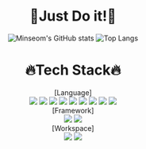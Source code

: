 <div align="center">
  
# 👊Just Do it!👊

![Minseom's GitHub stats](https://github-readme-stats.vercel.app/api?username=alstja98&show_icons=true&theme=great-gatsby)
![Top Langs](https://github-readme-stats.vercel.app/api/top-langs/?username=alstja98&layout=compact&theme=great-gatsby)
# 🔥Tech Stack🔥
[Language]<br>
<img src="https://img.shields.io/badge/Java-informational?style={plastic}&logo=Java&logoColor={007396}"/>
<img src="https://img.shields.io/badge/JavaScript-lightgrey?style={plastic}&logo=JavaScript&logoColor={F7DF1E}"/>
<img src="https://img.shields.io/badge/HTML5-orange?style={plastic}&logo=HTML5&logoColor={E34F26}"/>
<img src="https://img.shields.io/badge/CSS3-informational?style={plastic}&logo=CSS3&logoColor={1572B6}"/>
<img src="https://img.shields.io/badge/MySQL-yellow?style={plastic}&logo=MySQL&logoColor={4479A1}"/>
<img src="https://img.shields.io/badge/Python-white?style={plastic}&logo=Python&logoColor={3776AB}"/>
<img src="https://img.shields.io/badge/C-yellow?style={plastic}&logo=C&logoColor={3776AB}"/>
<img src="https://img.shields.io/badge/C%23-white?style=plastic&logo=C%23&logoColor=3776AB"/>
<img src="https://img.shields.io/badge/Dart-white?style={plastic}&logo=Dart&logoColor={3776AB}"/>
<br>[Framework]<br>
<img src="https://img.shields.io/badge/Springboot-green?style={plastic}&logo=Springboot&logoColor={6DB33F}"/>
<img src="https://img.shields.io/badge/Django-blue?style={plastic}&logo=Django&logoColor={6DB33F}"/>
<br>[Workspace]<br>
<img src="https://img.shields.io/badge/GitHub-black?style={plastic}&logo=Github&logoColor={181717}"/>
<img src="https://img.shields.io/badge/Notion-grey?style={plastic}&logo=Notion&logoColor={000000}"/>
#
  
</div>
<!--
**alstja98/alstja98** is a ✨ _special_ ✨ repository because its `README.md` (this file) appears on your GitHub profile.

Here are some ideas to get you started:

- 🔭 I’m currently working on ...
- 🌱 I’m currently learning ...
- 👯 I’m looking to collaborate on ...
- 🤔 I’m looking for help with ...
- 💬 Ask me about ...
- 📫 How to reach me: ...
- 😄 Pronouns: ...
- ⚡ Fun fact: ...
-->
